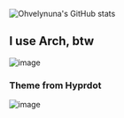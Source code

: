 ![Ohvelynuna's GitHub stats](https://github-readme-stats.vercel.app/api?username=ohvelynuna&show_icons=true&theme=tokyonight)

## I use Arch, btw
![image](https://github.com/ohvelynuna/ohvelynuna/assets/132867898/98f931bf-e3eb-4d4b-8d51-506043acb893)

### Theme from Hyprdot
![image](https://github.com/ohvelynuna/ohvelynuna/assets/132867898/96cc73df-6ad2-457d-8ca7-b0f98c693a70)


<!--
**ohvelynuna/ohvelynuna** is a ✨ _special_ ✨ repository because its `README.md` (this file) appears on your GitHub profile.

Here are some ideas to get you started:

- 🔭 I’m currently working on ...
- 🌱 I’m currently learning ...
- 👯 I’m looking to collaborate on ...
- 🤔 I’m looking for help with ...
- 💬 Ask me about ...
- 📫 How to reach me: ...
- 😄 Pronouns: ...
- ⚡ Fun fact: ...
-->
